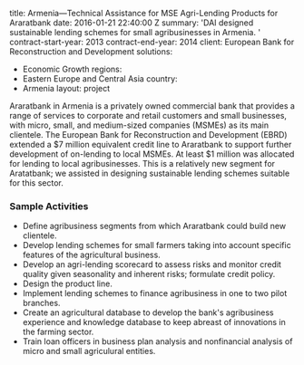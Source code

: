 
title: Armenia—Technical Assistance for MSE Agri-Lending Products for Araratbank
date: 2016-01-21 22:40:00 Z
summary: 'DAI designed sustainable lending schemes for small agribusinesses in Armenia. '
contract-start-year: 2013
contract-end-year: 2014
client: European Bank for Reconstruction and Development
solutions:
- Economic Growth
regions:
- Eastern Europe and Central Asia
country:
- Armenia
layout: project


Araratbank in Armenia is a privately owned commercial bank that provides a range of services to corporate and retail customers and small businesses, with micro, small, and medium-sized companies (MSMEs) as its main clientele. The European Bank for Reconstruction and Development (EBRD) extended a $7 million equivalent credit line to Araratbank to support further development of on-lending to local MSMEs. At least $1 million was allocated for lending to local agribusinesses. This is a relatively new segment for Aratatbank; we assisted in designing sustainable lending schemes suitable for this sector.

### Sample Activities

* Define agribusiness segments from which Araratbank could build new clientele.
* Develop lending schemes for small farmers taking into account specific features of the agricultural business.
* Develop an agri-lending scorecard to assess risks and monitor credit quality given seasonality and inherent risks; formulate credit policy.
* Design the product line.
* Implement lending schemes to finance agribusiness in one to two pilot branches.
* Create an agricultural database to develop the bank's agribusiness experience and knowledge database to keep abreast of innovations in the farming sector.
* Train loan officers in business plan analysis and nonfinancial analysis of micro and small agriculural entities.
